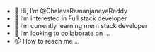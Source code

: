- 👋 Hi, I’m @ChalavaRamanjaneyaReddy
- 👀 I’m interested in Full stack developer
- 🌱 I’m currently learning mern stack developer
- 💞️ I’m looking to collaborate on ...
- 📫 How to reach me ...

<!---
ChalavaRamanjaneyaReddy/ChalavaRamanjaneyaReddy is a ✨ special ✨ repository because its `README.md` (this file) appears on your GitHub profile.
You can click the Preview link to take a look at your changes.
--->
